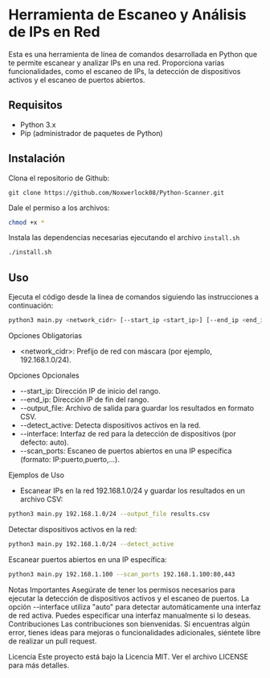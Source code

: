 # Herramienta de Escaneo y Análisis de IPs en Red

Esta es una herramienta de línea de comandos desarrollada en Python que te permite escanear y analizar IPs en una red. Proporciona varias funcionalidades, como el escaneo de IPs, la detección de dispositivos activos y el escaneo de puertos abiertos.

## Requisitos

- Python 3.x
- Pip (administrador de paquetes de Python)

## Instalación
Clona el repositorio de Github:
```
git clone https://github.com/Noxwerlock08/Python-Scanner.git
```

Dale el permiso a los archivos:
```bash
chmod +x *
```

Instala las dependencias necesarias ejecutando el archivo `install.sh`
```bash
./install.sh
```

## Uso
Ejecuta el código desde la línea de comandos siguiendo las instrucciones a continuación:

```bash
python3 main.py <network_cidr> [--start_ip <start_ip>] [--end_ip <end_ip>] [--output_file <output_file>] [--detect_active] [--interface <interface>] [--scan_ports <ip:ports>]
```

Opciones Obligatorias
* <network_cidr>: Prefijo de red con máscara (por ejemplo, 192.168.1.0/24).

Opciones Opcionales
* --start_ip: Dirección IP de inicio del rango.
* --end_ip: Dirección IP de fin del rango.
* --output_file: Archivo de salida para guardar los resultados en formato CSV.
* --detect_active: Detecta dispositivos activos en la red.
* --interface: Interfaz de red para la detección de dispositivos (por defecto: auto).
* --scan_ports: Escaneo de puertos abiertos en una IP específica (formato: IP:puerto,puerto,...).

Ejemplos de Uso
* Escanear IPs en la red 192.168.1.0/24 y guardar los resultados en un archivo CSV:

```bash
python3 main.py 192.168.1.0/24 --output_file results.csv
```

Detectar dispositivos activos en la red:
```bash
python3 main.py 192.168.1.0/24 --detect_active
```

Escanear puertos abiertos en una IP específica:

```bash
python3 main.py 192.168.1.100 --scan_ports 192.168.1.100:80,443
```

Notas Importantes
Asegúrate de tener los permisos necesarios para ejecutar la detección de dispositivos activos y el escaneo de puertos.
La opción --interface utiliza "auto" para detectar automáticamente una interfaz de red activa. Puedes especificar una interfaz manualmente si lo deseas.
Contribuciones
Las contribuciones son bienvenidas. Si encuentras algún error, tienes ideas para mejoras o funcionalidades adicionales, siéntete libre de realizar un pull request.

Licencia
Este proyecto está bajo la Licencia MIT. Ver el archivo LICENSE para más detalles.
